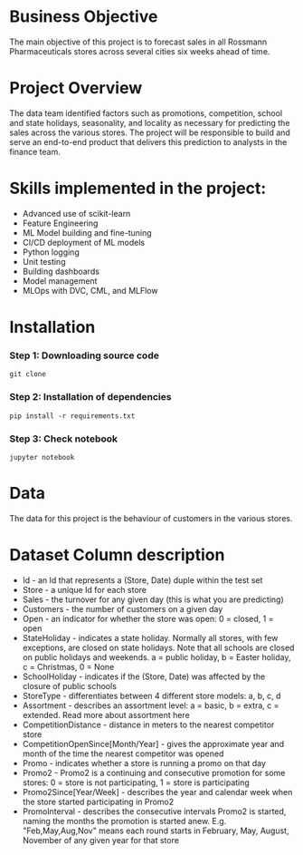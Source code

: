 # Business Objective
The main objective of this project is to forecast sales in all Rossmann Pharmaceuticals stores across several cities six weeks ahead of time. 
# Project Overview
The data team identified factors such as promotions, competition, school and state holidays, seasonality, and locality as necessary for predicting the sales across the various stores. The project will be responsible to build and serve an end-to-end product that delivers this prediction to analysts in the finance team. 

# Skills implemented in the project:
* Advanced use of scikit-learn 
* Feature Engineering
* ML Model building and fine-tuning
* CI/CD deployment of ML models  
* Python logging
* Unit testing  
* Building dashboards
* Model management
* MLOps  with DVC, CML, and MLFlow


# Installation
### Step 1: Downloading source code
```
git clone 
```
### Step 2: Installation of dependencies
```
pip install -r requirements.txt
```
### Step 3: Check notebook
```
jupyter notebook
```

# Data
The data for this project is the behaviour of customers in the various stores.

# Dataset Column description
* Id - an Id that represents a (Store, Date) duple within the test set
* Store - a unique Id for each store
* Sales - the turnover for any given day (this is what you are predicting)
* Customers - the number of customers on a given day
* Open - an indicator for whether the store was open: 0 = closed, 1 = open
* StateHoliday - indicates a state holiday. Normally all stores, with few exceptions, are closed on state holidays. Note that all schools are closed on public holidays and weekends. a = public holiday, b = Easter holiday, c = Christmas, 0 = None
* SchoolHoliday - indicates if the (Store, Date) was affected by the closure of public schools
* StoreType - differentiates between 4 different store models: a, b, c, d
* Assortment - describes an assortment level: a = basic, b = extra, c = extended. Read more about assortment here
* CompetitionDistance - distance in meters to the nearest competitor store
* CompetitionOpenSince[Month/Year] - gives the approximate year and month of the time the nearest competitor was opened
* Promo - indicates whether a store is running a promo on that day
* Promo2 - Promo2 is a continuing and consecutive promotion for some stores: 0 = store is not participating, 1 = store is participating
* Promo2Since[Year/Week] - describes the year and calendar week when the store started participating in Promo2
* PromoInterval - describes the consecutive intervals Promo2 is started, naming the months the promotion is started anew. E.g. "Feb,May,Aug,Nov" means each round starts in February, May, August, November of any given year for that store